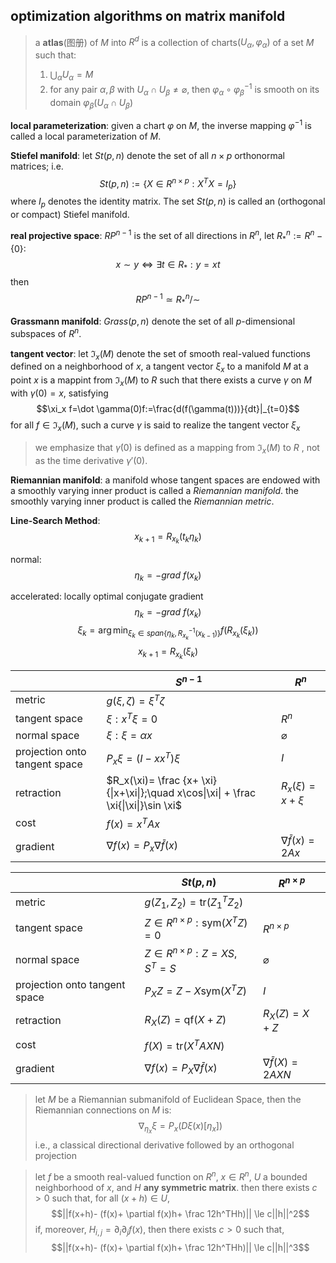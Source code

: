 ## optimization algorithms on matrix manifold

> a **atlas**(图册) of $M$ into $R^d$ is a collection of charts$(U_\alpha, \varphi_\alpha)$ of a set $M$ such that:
> 1. $\bigcup_\alpha U_\alpha = M$
> 2. for any pair $\alpha, \beta$ with $U_\alpha\cap U_\beta \neq \varnothing$, then $\varphi_\alpha \circ \varphi_\beta^{-1}$ is smooth on its domain $\varphi_\beta(U_\alpha\cap U_\beta)$

**local parameterization**:
given a chart $\varphi$ on $M$, the inverse mapping $\varphi^{-1}$ is called a local parameterization of $M$.

**Stiefel manifold**: 
let $St(p, n)$ denote the set of all $n\times p$ orthonormal matrices; i.e.
$$St(p, n):= \{X\in R^{n\times p}: X^TX=I_p\}$$
where $I_p$ denotes the identity matrix. The set $St(p, n)$ is called an (orthogonal or compact) Stiefel manifold.

**real projective space**:
$RP^{n-1}$ is the set of all directions in $R^n$, let $R_*^n:=R^n-\{0\}$:
$$x\sim y \Leftrightarrow \exists t\in R_*: y=xt$$
then 
$$RP^{n-1} \simeq R_*^n/ \sim$$

**Grassmann manifold**:
$Grass(p, n)$ denote the set of all $p$-dimensional subspaces of $R^n$.

**tangent vector**:
let $\Im_x(M)$ denote the set of smooth real-valued functions defined on a neighborhood of $x$, a tangent vector $\xi_x$ to a manifold $M$ at a point $x$ is a mappint from $\Im_x(M)$ to $R$ such that there exists a curve $\gamma$ on $M$ with $\gamma(0)=x$, satisfying
$$\xi_x f=\dot \gamma(0)f:=\frac{d(f(\gamma(t)))}{dt}|_{t=0}$$
for all $f\in \Im_x(M)$, such a curve $\gamma$ is said to realize the tangent vector $\xi_x$
> we emphasize that $\dot \gamma(0)$ is defined as a mapping from $\Im_x(M)$ to $R$ , not as the time derivative $\gamma'(0)$.

**Riemannian manifold**:
a manifold whose tangent spaces are endowed with a smoothly varying inner product is called a *Riemannian manifold*. the smoothly varying inner product is called the *Riemannian metric*.

**Line-Search Method**:
$$x_{k+1} = R_{x_k}(t_k\eta _k)$$

normal: 
$$ \eta_k = -grad\ f(x_k) $$

accelerated: locally optimal conjugate gradient
$$ \eta_k = -grad\ f(x_k) $$
$$ \xi_k = \arg \min_{\xi_k \in span\{\eta_k, R_{x_k}^{-1}(x_{k-1}) \}} f(R_{x_k}(\xi_k))$$
$$ x_{k+1} = R_{x_k}(\xi_k) $$

|                               | $S^{n-1}$                                                    | $R^n$                    |
| ----------------------------- | ------------------------------------------------------------ | ------------------------ |
| metric                        | $g(\xi, \zeta) = \xi^T \zeta$                                |                          |
| tangent space                 | $\xi: x^T\xi=0$                                              | $R^n$                    |
| normal space                  | $\xi: \xi=\alpha x$                                          | $\varnothing$            |
| projection onto tangent space | $P_x\xi = (I-xx^T)\xi$                                       | $I$                      |
| retraction                    | $R_x(\xi)= \frac {x+ \xi}{\|x+\xi\|};\quad x\cos\|\xi\| + \frac \xi{\|\xi\|}\sin \xi$ | $R_x(\xi)= x+ \xi$       |
| cost                          | $f(x) = x^TAx$                                               |                          |
| gradient                      | $\nabla f(x) = P_x\nabla\bar f(x)$                           | $\nabla\bar f(x) = 2 Ax$ |


|                               | $St(p, n)$                                 | $R^{n\times p}$           |
| ----------------------------- | ------------------------------------------ | ------------------------- |
| metric                        | $g(Z_1, Z_2) = \mathrm{tr} (Z_1^TZ_2)$     |                           |
| tangent space                 | $Z\in R^{n\times p}: \mathrm{sym}(X^TZ)=0$ | $R^{n\times p}$           |
| normal space                  | $Z\in R^{n\times p}: Z=XS, S^T=S$          | $\varnothing$             |
| projection onto tangent space | $P_XZ = Z- X\mathrm{sym}(X^TZ)$            | $I$                       |
| retraction                    | $R_X(Z)= \mathrm{qf}(X+Z)$                 | $R_X(Z)= X+ Z$            |
| cost                          | $f(X) = \mathrm{tr}(X^TAXN)$               |                           |
| gradient                      | $\nabla f(x) = P_X\nabla\bar f(x)$         | $\nabla\bar f(X) = 2 AXN$ |

> let $M$ be a Riemannian submanifold of Euclidean Space, then the Riemannian connections on $M$ is: 
> $$\nabla_{\eta_x} \xi = P_x(D\xi(x)[\eta_x])$$
> i.e., a classical directional derivative followed by an orthogonal projection

> let $f$ be a smooth real-valued function on $R^n$, $x\in R^n$, $U$ a bounded neighborhood of $x$, and $H$ **any symmetric matrix**. then there exists $c> 0$ such that, for all $(x+ h)\in U$, 
> $$||f(x+h)- (f(x)+ \partial f(x)h+ \frac 12h^THh)|| \le c||h||^2$$
> if, moreover, $H_{i, j} = \partial_i \partial_j f(x)$, then there exists $c>0$ such that, 
> $$||f(x+h)- (f(x)+ \partial f(x)h+ \frac 12h^THh)|| \le c||h||^3$$